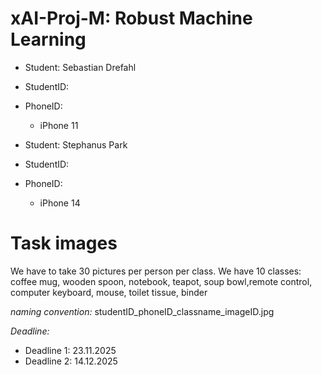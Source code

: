 # xAI-Proj-M: Robust Machine Learning

- Student: Sebastian Drefahl
- StudentID:
- PhoneID:
  - iPhone 11

- Student: Stephanus Park
- StudentID:
- PhoneID:
  - iPhone 14

# Task images
We have to take 30 pictures per person per class.
We have 10 classes:
coffee mug, wooden spoon, notebook, teapot, soup bowl,remote control, computer keyboard, mouse, toilet tissue, binder

*naming convention:*
studentID_phoneID_classname_imageID.jpg


*Deadline:* 
* Deadline 1: 23.11.2025
* Deadline 2: 14.12.2025

